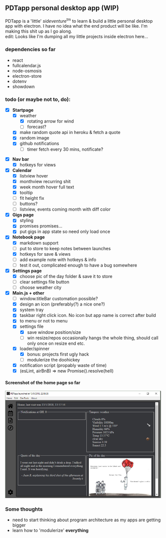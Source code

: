 ## PDTapp personal desktop app (WIP)

PDTapp is a 'little' *sideventure*<sup>tm</sup> to learn & build a little personal desktop app with electron.
I have no idea what the end product will be like. I'm making this shit up as I go along.  
edit: Looks like I'm dumping all my little projects inside electron here...

### dependencies so far
* react
* fullcalendar.js
* node-osmosis
* electron-store
* dotenv
* showdown

### todo (or maybe not to, do):

* [x] **Startpage**
  - [x] weather
    - [x] rotating arrow for wind
	- [ ] forecast?
  - [x] make random quote api in heroku & fetch a quote
  - [x] random image
  - [x] github notifications
    - [ ] timer fetch every 30 mins, notificate?
- [x] **Nav bar**
  - [x] hotkeys for views
- [x] **Calendar** 
  - [x] listview hover
  - [x] monthview recurring shit
  - [x] week month hover full text
  - [x] tooltip
  - [ ] fit height fix
  - [ ] buttons?
  - [ ] listview, events coming month with diff color
- [x] **Gigs page**
  - [x] styling
  - [x] promises promises...
  - [x] put gigs in app state so need only load once  
- [x] **Notebook page**
  - [x] markdown support
  - [ ] put to store to keep notes between launches 
  - [x] hotkeys for save & views
  - [ ] add example note with hotkeys & info
  - [ ] test it out, complicated enough to have a bug somewhere
- [x] **Settings page**
  - [x] choose pic of the day folder & save it to store
  - [ ] clear settings file button
  - [ ] choose weather city
- [x] **Main.js + other**
	- [ ] window.titleBar customation possible?
	- [x] design an icon (preferably(?) a nice one?)
	- [x] system tray
	- [x] taskbar right click icon. No icon but app name is correct after build
	- [x] to menu or not to menu
	- [x] settings file
		- [x] save window position/size
		- [ ] win resize/repos occasionally hangs the whole thing, should call only once on resize end etc.
	- [x] loader/spinner
		- [x] bonus: projects first ugly hack
		- [ ] modulerize the doohickey 
	- [x] notification script  (propably waste of time)
	- [x] (esLint, airBnB) => new Promise().resolve(hell)  

#### Screenshot of the home page so far  
![2018-05-02_0951.png](src/assets/img/2018-05-13_2350.png)

### Some thoughts
* need to start thinking about program architecture as my apps are getting bigger
* learn how to 'modulerize' **everything**